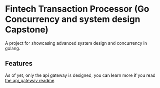 # Fintech Transaction Processor (Go Concurrency and system design Capstone)

A project for showcasing advanced system design and concurrency in golang.

## Features

As of yet, only the api gateway is designed, you can learn more if you read [the api_gateway readme](./engine/internal/api_gateway/README.md).
